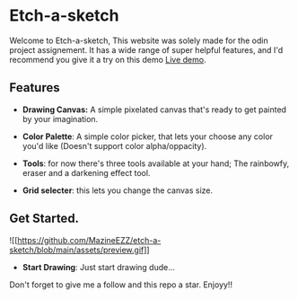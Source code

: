 # Etch-a-sketch

Welcome to Etch-a-sketch, This website was solely made for the odin project assignement. It has a wide range of super helpful features, and I'd recommend you give it a try on this demo [Live demo](https://mazineezz.github.io/etch-a-sketch/).

## Features
- **Drawing Canvas:** A simple pixelated canvas that's ready to get painted by your imagination.

- **Color Palette**: A simple color picker, that lets your choose any color you'd like (Doesn't support color alpha/oppacity).

- **Tools**: for now there's three tools available at your hand; The rainbowfy, eraser and a darkening effect tool.

- **Grid selecter**: this lets you change the canvas size.

## Get Started.

![[https://github.com/MazineEZZ/etch-a-sketch/blob/main/assets/preview.gif]]

- **Start Drawing**: Just start drawing dude...

Don't forget to give me a follow and this repo a star. Enjoyy!!